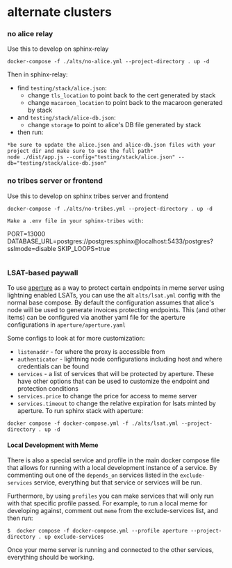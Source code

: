 # alternate clusters

### no alice relay

Use this to develop on sphinx-relay

```
docker-compose -f ./alts/no-alice.yml --project-directory . up -d
```

Then in sphinx-relay:

- find `testing/stack/alice.json`:
  - change `tls_location` to point back to the cert generated by stack
  - change `macaroon_location` to point back to the macaroon generated by stack
- and `testing/stack/alice-db.json`:
  - change `storage` to point to alice's DB file generated by stack
- then run:

```
*be sure to update the alice.json and alice-db.json files with your project dir and make sure to use the full path*
node ./dist/app.js --config="testing/stack/alice.json" --db="testing/stack/alice-db.json"
```

### no tribes server or frontend

Use this to develop on sphinx tribes server and frontend

```
docker-compose -f ./alts/no-tribes.yml --project-directory . up -d

Make a .env file in your sphinx-tribes with:
```

PORT=13000
DATABASE_URL=postgres://postgres:sphinx@localhost:5433/postgres?sslmode=disable
SKIP_LOOPS=true

```

```

### LSAT-based paywall

To use [aperture](https://docs.lightning.engineering/the-lightning-network/lsat/aperture)
as a way to protect certain endpoints in meme server using lightning enabled
LSATs, you can use the alt `alts/lsat.yml` config with the normal base compose.
By default the configuration assumes that alice's node will be used to generate
invoices protecting endpoints. This (and other items) can be configured via another
yaml file for the aperture configurations in `aperture/aperture.yaml`

Some configs to look at for more customization:

- `listenaddr` - for where the proxy is accessible from
- `authenticator` - lightning node configurations including host and where credentials can be found
- `services` - a list of services that will be protected by aperture.
  These have other options that can be used to customize the endpoint and protection conditions
- `services.price` to change the price for access to meme server 
- `services.timeout` to change the relative expiration for lsats minted by aperture.
To run sphinx stack with aperture:

```
docker compose -f docker-compose.yml -f ./alts/lsat.yml --project-directory . up -d
```

#### Local Development with Meme

There is also a special service and profile in the main docker compose file
that allows for running with a local development instance of a service.
By commenting out one of the `depends_on` services listed in the `exclude-services`
service, everything but that service or services will be run.

Furthermore, by using `profiles` you can make services that will only run with that
specific profile passed. For example, to run a local meme for developing against,
comment out `meme` from the exclude-services list, and then run:

```
$  docker compose -f docker-compose.yml --profile aperture --project-directory . up exclude-services
```

Once your meme server is running and connected to the other services, everything should be working.
